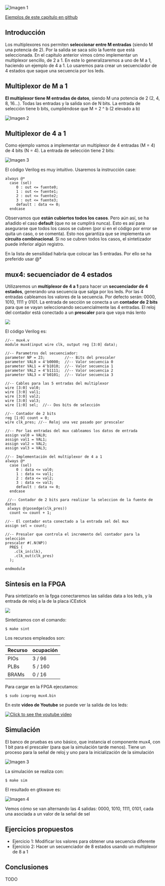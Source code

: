 ![Imagen 1](https://github.com/Obijuan/open-fpga-verilog-tutorial/raw/master/tutorial/T12-mux-4-1/images/mux4-1.png)

[Ejemplos de este capítulo en github](https://github.com/Obijuan/open-fpga-verilog-tutorial/tree/master/tutorial/T12-mux-4-1)

## Introducción
Los multiplexores nos permiten **seleccionar entre M entradas** (siendo M una potencia de 2). Por la salida se saca sólo la fuente que está seleccionada. En el capítulo anterior vimos cómo implementar un multiplexor sencillo, de 2 a 1. En este lo generalizaremos a uno de M a 1, haciendo un ejemplo de 4 a 1. Lo usaremos para crear un secuenciador de 4 estados que saque una secuencia por los leds.

## Multiplexor de M a 1

**El multiplexor tiene M entradas de datos**, siendo M una potencia de 2  (2, 4, 8, 16...). Todas las entradas y la salida son de N bits. La entrada de selección tiene b bits, cumpliéndose que M = 2 ^ b  (2 elevado a b)

![Imagen 2](https://github.com/Obijuan/open-fpga-verilog-tutorial/raw/master/tutorial/T12-mux-4-1/images/mux4-2.png)

## Multiplexor de 4 a 1

Como ejemplo vamos a implementar un multiplexor de 4 entradas (M = 4) de 4 bits (N = 4). La entrada de selección tiene 2 bits:

![Imagen 3](https://github.com/Obijuan/open-fpga-verilog-tutorial/raw/master/tutorial/T12-mux-4-1/images/mux4-3.png)

El código Verilog es muy intuitivo. Usaremos la instrucción case:

    always @*
      case (sel)
         0 : out <= fuente0;
         1 : out <= fuente1;
         2 : out <= fuente2;
         3 : out <= fuente3;
         default : data <= 0;
      endcase

Observamos que **están cubiertos todos los casos**. Pero aún así, se ha añadido el caso **default** (que no se cumplirá nunca). Esto es así para asegurarse que todos los casos se cubren (por si en el código por error se quita un caso, o se comenta). Esto nos garantiza que se implementa un **circuito combinacional**. Si no se cubren todos los casos, el sintetizador puede inferior algún registro.

En la lista de sensilidad habría que colocar las 5 entradas. Por ello se ha preferido usar @*

## mux4: secuenciador de 4 estados
Utilizaremos un **multiplexor de 4 a 1** para hacer un **secuenciador de 4 estados**, generando una secuencia que salga por los leds. Por las 4 entradas cableamos los valores de la secuencia. Por defecto serán: 0000, 1010, 1111 y 0101. La entrada de sección se conecta a un **contador de 2 bits** para que se vayan seleccionando secuencialmente las 4 entradas.  El reloj del contador está conectado a un **prescaler** para que vaya más lento

![](https://github.com/Obijuan/open-fpga-verilog-tutorial/raw/master/tutorial/T12-mux-4-1/images/mux4-4.png)

El código Verilog es:

    //-- mux4.v
    module mux4(input wire clk, output reg [3:0] data);
    
    //-- Parametros del secuenciador:
    parameter NP = 23;         //-- Bits del prescaler
    parameter VAL0 = 4'b0000;  //-- Valor secuencia 0
    parameter VAL1 = 4'b1010;  //-- Valor secuencia 1
    parameter VAL2 = 4'b1111;  //-- Valor secuencia 2
    parameter VAL3 = 4'b0101;  //-- Valor secuencia 3
    
    //-- Cables para las 5 entradas del multiplexor
    wire [3:0] val0;
    wire [3:0] val1;
    wire [3:0] val2;
    wire [3:0] val3;
    wire [1:0] sel;  //-- Dos bits de selección
    
    //-- Contador de 2 bits
    reg [1:0] count = 0;
    wire clk_pres; //-- Reloj una vez pasado por prescaler
    
    //-- Por las entradas del mux cableamos los datos de entrada
    assign val0 = VAL0;
    assign val1 = VAL1;
    assign val2 = VAL2;
    assign val3 = VAL3;
    
    //-- Implementación del multiplexor de 4 a 1
    always @*
      case (sel)
         0 : data <= val0;
         1 : data <= val1;
         2 : data <= val2;
         3 : data <= val3;
         default : data <= 0;
      endcase
    
     //-- Contador de 2 bits para realizar la seleccion de la fuente de datos
     always @(posedge(clk_pres))
      count <= count + 1;
     
    //-- El contador esta conectado a la entrada sel del mux
    assign sel = count;
    
    //-- Presaler que controla el incremento del contador para la selección
    prescaler #(.N(NP))
      PRES (
        .clk_in(clk),
        .clk_out(clk_pres)
      );
    
    endmodule

## Síntesis en la FPGA

Para sintetizarlo en la fpga conectaremos las salidas data a los leds, y la entrada de reloj a la de la placa iCEstick

![](https://github.com/Obijuan/open-fpga-verilog-tutorial/raw/master/tutorial/T12-mux-4-1/images/mux4-1.png)

Sintetizamos con el comando:

    $ make sint

Los recursos empleados son:

| Recurso  | ocupación
|----------|-----------
|PIOs      | 3 / 96
|PLBs      | 5 / 160
|BRAMs     | 0 / 16

Para cargar en la FPGA ejecutamos:

    $ sudo iceprog mux4.bin

En este **vídeo de Youtube** se puede ver la salida de los leds:

[![Click to see the youtube video](http://img.youtube.com/vi/6z3PyGcX_eg/0.jpg)](https://www.youtube.com/watch?v=6z3PyGcX_eg)

## Simulación
El banco de pruebas es uno básico, que instancia el componente mux4, con 1 bit para el prescaler (para que la simulación tarde menos). Tiene un proceso para la señal de reloj y uno para la inicialización de la simulación

![Imagen 3](https://github.com/Obijuan/open-fpga-verilog-tutorial/raw/master/tutorial/T12-mux-4-1/images/mux4-5.png)

La simulación se realiza con:

    $ make sim

El resultado en gtkwave es:

![Imagen 4](https://github.com/Obijuan/open-fpga-verilog-tutorial/raw/master/tutorial/T12-mux-4-1/images/T12-mux4-sim-1.png)

Vemos cómo se van alternando las 4 salidas: 0000, 1010, 1111, 0101, cada una asociada a un valor de la señal de sel

## Ejercicios propuestos
* Ejercicio 1: Modificar los valores para obtener una secuencia diferente
* Ejercicio 2: Hacer un secuenciador de 8 estados usando un multiplexor de 8 a 1

## Conclusiones
TODO